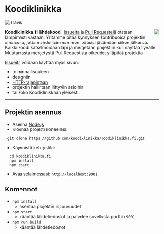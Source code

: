 # Koodiklinikka
![Travis](https://travis-ci.org/koodiklinikka/koodiklinikka.fi.svg?branch=master)

<img align="right" src="https://raw.githubusercontent.com/koodiklinikka/koodiklinikka.fi/master/src/assets/images/logo.png">

**Koodiklinikka.fi lähdekoodi**. [Issueita](https://github.com/koodiklinikka/koodiklinikka.fi/issues) ja [Pull Requestejä](https://github.com/koodiklinikka/koodiklinikka.fi/pulls) otetaan lämpimästi vastaan. Yritämme pitää kynnyksen kontribuoida projektiin alhaisena, jotta mahdollisimman moni pääsisi jättämään siihen jälkensä. Kaikki koodi katselmoidaan läpi ja mergetään projektiin kun näyttää hyvälle. Muutamasta mergetystä Pull Requestista oikeudet ylläpitää projektia.

[Issueita](https://github.com/koodiklinikka/koodiklinikka.fi/issues) voidaan käyttää myös sivun:
* toiminnallisuuteen
* designiin
* [HTTP-rajapintaan](https://github.com/koodiklinikka/koodiklinikka.fi-api)
* projektin hallintaan liittyviin asioihin
* tai koko Koodiklinikkaan yleisesti.


-----------------------------

## Projektin asennus

- Asenna [Node.js](http://nodejs.org)
- Kloonaa projekti koneellesi:

```
 git clone https://github.com/koodiklinikka/koodiklinikka.fi.git
```

- Käynnistä kehitystila:

```
  cd koodiklinikka.fi
  npm install
  npm start
```

- Avaa selaimessasi: [`http://localhost:9001`](http://localhost:9001)


## Komennot
* `npm install`
    * asentaa projektin riippuvuudet
* `npm start`
    * kääntää lähdetiedostot ja palvelee sovellusta porttiin `9001`
* `npm run build`
    * kääntää lähdetiedostot
